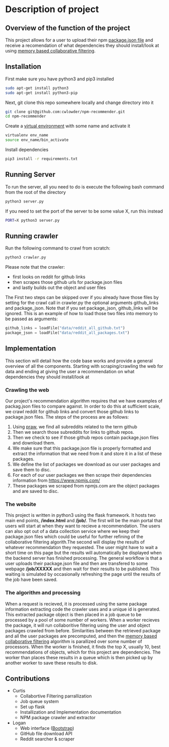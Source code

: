 # Description of project

## Overview of the function of the project

This project allows for a user to upload their npm [package.json file](https://docs.npmjs.com/files/package.json) and receive a recomendation of what dependencies they should install/look at using [memory based collaborative filtering](https://en.wikipedia.org/wiki/Collaborative_filtering).

## Installation

First make sure you have python3 and pip3 installed

```bash
sudo apt-get install python3
sudo apt-get install python3-pip
```

Next, git clone this repo somewhere locally and change directory into it

```bash
git clone git@github.com:cwlowder/npm-recommender.git
cd npm-recommender
```

Create a [virtual environment](https://www.geeksforgeeks.org/python-virtual-environment/) with some name and activate it

```bash
virtualenv env_name
source env_name/bin_activate
```

Install dependencies

```bash
pip3 install -r requirements.txt
```

## Running Server

To run the server, all you need to do is execute the following bash command from the root of the directory

```bash
python3 server.py
```

If you need to set the port of the server to be some value X, run this instead

```bash
PORT=X python3 server.py
```

## Running crawler

Run the following command to crawl from scratch:

```bash
python3 crawler.py
```

Please note that the crawler:

* first looks on reddit for github links
* then scrapes those github urls for package.json files
* and lastly builds out the object and user files

The First two steps can be skipped over if you already have those files by setting for the crawl call in crawler.py the optional arguments github_links and package_json. Note that if you set package_json, github_links will be ignored. This is an example of how to load those two files into memory to be passed as arguments:

```python
github_links = loadFile("data/reddit_all_github.txt")
package_json = loadFile("data/reddit_all_packages.txt")
```

## Implementation

This section will detail how the code base works and provide a general overview of all the components. Starting with scraping/crawling the web for data and ending at giving the user a recommendation on what dependencies they should install/look at

### Crawling the web

Our project's recommendation algorithm requires that we have examples of packag.json files to compare against. In order to do this at sufficient scale, we crawl reddit for github links and convert those github links to package.json files. The steps of the process are as follows:

1. Using [praw](https://praw.readthedocs.io/en/latest/), we find all subreddits related to the term github
2. Then we search those subreddits for links to github repos.
3. Then we check to see if those github repos contain package.json files and download them.
4. We make sure that this package.json file is properly formatted and extract the information that we need from it and store it in a list of these packages.
5. We define the list of packages we download as our user packages and save them to disc.
6. For each of our user packages we then scrape their dependencies information from https://www.npmjs.com/
7. These packages we scraped from npmjs.com are the object packages and are saved to disc.

### The website

This project is written in python3 using the flask framework. It hosts two main end points, **/index.html** and **/job/**. The first will be the main portal that users will start at when they want to recieve a recommendation. The users can also opt out of a data collection service where we keep their package.json files which could be useful for further refining of the collaborative filtering algorith.The second will display the results of whatever recommendation they requested. The user might have to wait a short time on this page but the results will automatically be displayed when the backend server has finished processing. The general workflow is that a user uploads their package.json file and then are transfered to some webpage **/job/XXXXX** and then wait for their results to be published. This waiting is simulated by occasionally refreshing the page until the results of the job have been saved.

### The algorithm and processing

When a request is recieved, it is processed using the same package information extracting code the crawler uses and a unique id is generated. This extracted package object is then placed in a job queue to be processed by a pool of some number of workers. When a worker recieves the package, it will run collaboritive filtering using the user and object packages crawled from before. Similarities between the retrieved package and all the user packages are precomputed, and then the [memory based collaborative filtering](https://en.wikipedia.org/wiki/Collaborative_filtering) algorithm is parallized over some number of processors. When the worker is finished, it finds the top X, usually 10, best recommendations of objects, which for this project are dependencies. The worker than places these results in a queue which is then picked up by another worker to save these results to disk.

## Contributions

* Curtis
  * Collabortive Filtering parrallization
  * Job queue system
  * Set up flask
  * Installization and Implementation documentation
  * NPM package crawler and extractor
* Logan
  * Web interface ([Bootstrap](https://getbootstrap.com/))
  * GitHub file download API
  * Reddit searcher & scraper